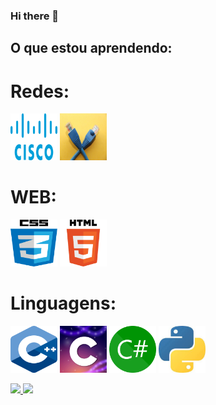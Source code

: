 ### Hi there 👋

## O que estou aprendendo:

# Redes:
<img loading="lazy" src="IMG/cisco/android-chrome-512x512.png" width="75" height="75"/> <img loading="lazy" src="IMG/redes/android-chrome-512x512.png" width="75" height="75"/>

# WEB:
<img loading="lazy" src="IMG/CSS/android-chrome-512x512.png" width="75" height="75"/> <img loading="lazy" src="IMG/HTML/android-chrome-512x512.png" width="75" height="75"/>

# Linguagens:
<img loading="lazy" src="IMG/c++/android-chrome-512x512.png" width="75" height="75"/> <img loading="lazy" src="IMG/c/android-chrome-512x512.png" width="75" height="75"/> <img loading="lazy" src="IMG/Csharp/android-chrome-512x512.png" width="75" height="75"/> <img loading="lazy" src="IMG/python/android-chrome-512x512.png" width="75" height="75"/> 

<div>
<a href="https://github.com/cviniciusfvv">
<img loading="lazy" height="180em" src="https://github-readme-stats.vercel.app/api/top-langs/?username=cviniciusfvv&layout=compact&langs_count=7&theme=dracula"/>
<img loading="lazy" height="180em" src="https://github-readme-stats.vercel.app/api?username=cviniciusfvv&show_icons=true&theme=dracula&include_all_commits=true&count_private=true"/>
</div>

